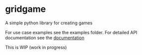 # gridgame
A simple python library for creating games

For use case examples see the examples folder.
For detailed API documentation see the [documentation](https://eltayebahmed.github.io/gridgame/grid.m.html)

This is WIP (work in progress)
